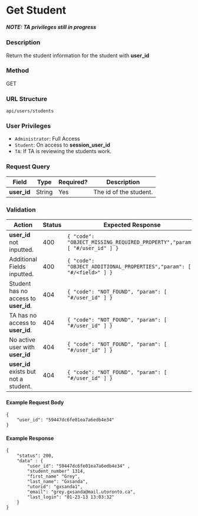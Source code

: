 Get Student
===
##### NOTE: TA privileges still in progress

### Description
Return the student information for the student with **user_id**

### Method
GET

### URL Structure
`api/users/students`

### User Privileges
* `Administrator`: Full Access
* `Student`: On access to **session_user_id**
* `TA`: If TA is reviewing the students work.

### Request Query
| Field          | Type   | Required? | Description              |
|----------------|--------|-----------|--------------------------|
| **user_id**    | String | Yes       |  The id of the student.  |


### Validation
| Action                                | Status | Expected Response                                                         |
|---------------------------------------|--------|---------------------------------------------------------------------------|
| **user_id** not inputted.             | 400    | `{ "code": "OBJECT_MISSING_REQUIRED_PROPERTY","param": [ "#/user_id" ] }` |
| Additional Fields inputted.           | 400    | `{ "code": "OBJECT_ADDITIONAL_PROPERTIES","param": [ "#/<field>" ] }`     |
| Student has no access to **user_id**. | 404    | `{ "code": "NOT_FOUND", "param": [ "#/user_id" ] }`                       |
| TA has no access to **user_id**.      | 404    | `{ "code": "NOT_FOUND", "param": [ "#/user_id" ] }`                       |
| No active user with **user_id**       | 404    | `{ "code": "NOT_FOUND", "param": [ "#/user_id" ] }`                       |
| **user_id** exists but not a student. | 404    | `{ "code": "NOT_FOUND", "param": [ "#/user_id" ] }`                       |


#### Example Request Body
```
{
    "user_id": "59447dc6fe01ea7a6edb4e34" 
}
```
#### Example Response
```
{
    "status": 200,
    "data" : {
        "user_id": "59447dc6fe01ea7a6edb4e34" ,
        "student_number" 1314,
        "first_name" "Grey",
        "last_name": "Gxsanda",
        "utorid": "gxsanda1",
        "email": "grey.gxsanda@mail.utoronto.ca",
        "last_login": "01-23-13 13:03:32"
    }
}
```